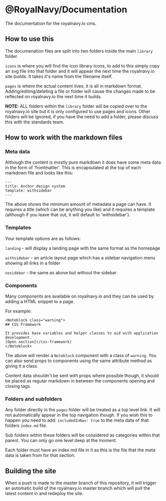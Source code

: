 # @RoyalNavy/Documentation

The documentation for the royalnavy.io cms.

## How to use this

The documenation files are split into two folders inside the main `library` folder.

`icons` is where you will find the icon library icons, to add to this simply copy an svg file into that folder and it will appear the next time the royalnavy.io site builds. It takes it's name from the filename itself.

`pages` is where the actual content lives, it is all in markdown format. Adding/editing/deleting a file or folder will cause the changes made to be reflected on royalnavy.io the next time it builds.

**NOTE:** ALL folders within the `library` folder will be copied over to the royalnavy.io site but it is only configured to use pages and icons. Other folders will be ignored, if you have the need to add a folder, please discuss this with the standards team.

## How to work with the markdown files

### Meta data

Although the content is mostly pure markdown it does have some meta data in the form of 'frontmatter'. This is encapsulated at the top of each markdown file and looks like this:

```
---
title: Anchor design system
template: withsidebar
---
```

The above shows the minimum amount of metadata a page can have. It requires a title (which can be anything you like) and it requires a template (although if you leave that out, it will default to 'withsidebar').

### Templates

Your template options are as follows:

`landing` - will display a landing page with the same format as the homepage

`withsidebar` - an article layout page which has a sidebar navigation menu showing all links in a folder

`nosidebar` - the same as above but without the sidebar

### Components

Many components are available on royalnavy.io and they can be used by adding a HTML snippet to a page.

For example:

```
<Noteblock class="warning">
## CSS Framework

It provides base variables and helper classes to aid with application development.
[Open section](/css-framework)
</Noteblock>
```

The above will render a `Noteblock` component with a class of `warning`. You can also send props to components using the same attribute method as giving it a class.

Content data shouldn't be sent with props where possible though, it should be placed as regular markdown in between the components opening and closing tags.

### Folders and subfolders

Any folder directly in the `pages` folder will be treated as a top level link. It will not automatically appear in the top navigation though. If you wish this to happen you need to add: `includedInNav: true` to the meta data of that folders `index.md` file.

Sub folders within these folders will be considered as categories within that parent. You can only go one level deep at the moment.

Each folder must have an index.md file in it as this is the file that the meta data is taken from for that section.

## Building the site

<!-- TODO: -->
When a push is made to the master branch of this repository, it will trigger an automatic build of the royalnavy.io master branch which will pull the latest content in and redeploy the site.
